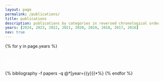 ```yaml
---
layout: page
permalink: /publications/
title: publications
description: publications by categories in reversed chronological order.
years: [2024, 2023, 2022, 2021, 2020, 2019, 2018, 2017, 2016]
nav: true
---
```


<div class="publications">

{% for y in page.years %}
  <h2 class="year" style="color: white;">{{y}}</h2>
  {% bibliography -f papers -q @*[year={{y}}]*%}
{% endfor %}

</div>
